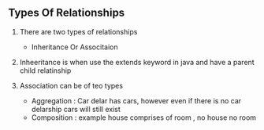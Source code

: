 ## Types Of Relationships
1. There are two types of relationships
    - Inheritance Or Associtaion

2. Inheeritance is when use the extends keyword in java and have a parent child relatinship
3. Association can be of teo types
    - Aggregation : Car delar has cars, however even if there is no car delarship cars will still exist
    - Composition : example house comprises of room , no house no room 
